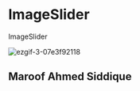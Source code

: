 # ImageSlider
ImageSlider

![ezgif-3-07e3f92118](https://cloud.githubusercontent.com/assets/24957758/23092988/24097cb6-f5fd-11e6-8de7-cfd835a62c7a.gif)

## Maroof Ahmed Siddique
